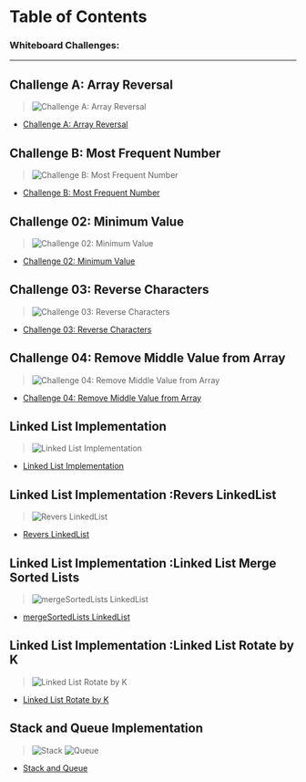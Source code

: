 # Table of Contents
 
### Whiteboard Challenges:


---

## Challenge A: Array Reversal 

>![Challenge A: Array Reversal](./whiteboard-challenges/ArrayReversal/ArrayReversal.jpg)
- [Challenge A: Array Reversal](whiteboard-challenges/ArrayReversal/README.md)





## Challenge B: Most Frequent Number


>![Challenge B: Most Frequent Number](./whiteboard-challenges/MostFrequentNumber/MostFrequentNumber.jpg)
- [Challenge B: Most Frequent Number](whiteboard-challenges/MostFrequentNumber/README.md)




## Challenge 02:  Minimum Value


>![Challenge 02:  Minimum Value](./whiteboard-challenges/Minimum%20Value/Minimum%20Value.jpg)
- [Challenge 02:  Minimum Value](whiteboard-challenges/Minimum%20Value/REDME.md)



## Challenge 03: Reverse Characters

>![ Challenge 03: Reverse Characters](whiteboard-challenges/Reverse-Characters/Reverse%20Characters2.jpg)
- [ Challenge 03: Reverse Characters](whiteboard-challenges/Reverse-Characters/Readme.md)


## Challenge 04: Remove Middle Value from Array

>![ Challenge 04: Remove Middle Value from Array](whiteboard-challenges/Remove-Middle-Value/RemoveMiddleValue.jpg)
- [ Challenge 04: Remove Middle Value from Array](whiteboard-challenges/Remove-Middle-Value/REDME.md)


## Linked List Implementation

>![ Linked List Implementation](DataStructures/LinkedList/Linked-List-Implementation/docs/LinkedListClass+Funcations.jpg)
- [ Linked List Implementation](DataStructures/LinkedList/Linked-List-Implementation/README.md)

## Linked List Implementation :Revers LinkedList 

>![ Revers LinkedList ](DataStructures/LinkedList/Linked-List-Implementation/docs/reversAll.jpg)
- [Revers LinkedList ](DataStructures/LinkedList/Linked-List-Implementation/reverse/README.md)


## Linked List Implementation :Linked List Merge Sorted Lists
>![ mergeSortedLists LinkedList ](DataStructures/LinkedList/Linked-List-Implementation/docs/mergeSortedLists.jpg)
- [mergeSortedLists LinkedList ](DataStructures/LinkedList/Linked-List-Implementation//MergeStored/README.md)

## Linked List Implementation :Linked List Rotate by K
>![Linked List Rotate by K ](DataStructures/LinkedList/Linked-List-Implementation/docs/RotateLinkedList.jpg)
- [Linked List Rotate by K ](DataStructures/LinkedList/Linked-List-Implementation/RotateLinkedList/README.md)

## Stack and Queue Implementation
>![Stack ](DataStructures/StackAndQueueClean/images/Stack.jpg)
>![Queue ](DataStructures/StackAndQueueClean/images/Queue.jpg)
- [Stack  and Queue  ](DataStructures/StackAndQueueClean/README.md)
